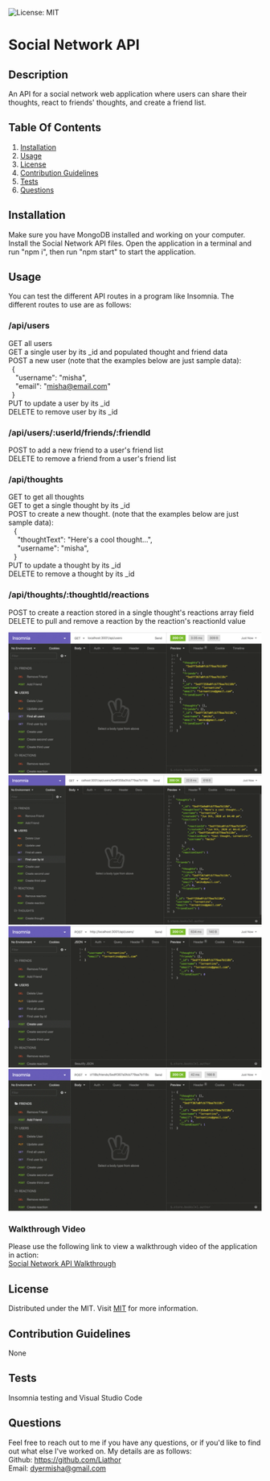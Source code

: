 ![License: MIT](https://img.shields.io/badge/License-MIT-yellow.svg)

# Social Network API

## Description
An API for a social network web application where users can share their thoughts, react to friends' thoughts, and create a friend list. 

## Table Of Contents
1. [Installation](#installation)
2. [Usage](#usage)
3. [License](#license)
4. [Contribution Guidelines](#contribution)
5. [Tests](#tests)
6. [Questions](#questions)

## Installation
Make sure you have MongoDB installed and working on your computer.  Install the Social Network API files. Open the application in a terminal and run "npm i", then run "npm start" to start the application.

## Usage
You can test the different API routes in a program like Insomnia. The different routes to use are as follows:

### /api/users
  GET all users<br>
  GET a single user by its _id and populated thought and friend data<br>
  POST a new user (note that the examples below are just sample data):<br> 
  &ensp;{<br>
  &ensp;&ensp;"username": "misha",<br>
  &ensp;&ensp;"email": "misha@email.com"<br>
  &ensp;}<br>
  PUT to update a user by its _id<br> 
  DELETE to remove user by its _id

### /api/users/:userId/friends/:friendId
  POST to add a new friend to a user's friend list<br>
  DELETE to remove a friend from a user's friend list<br>

### /api/thoughts
  GET to get all thoughts<br> 
  GET to get a single thought by its _id<br> 
  POST to create a new thought. (note that the examples below are just sample data):<br> 
  &ensp;  {  
  &ensp;&ensp;    "thoughtText": "Here's a cool thought...",  
  &ensp;&ensp;    "username": "misha",  
  &ensp;  }  
  PUT to update a thought by its _id<br> 
  DELETE to remove a thought by its _id<br> 

### /api/thoughts/:thoughtId/reactions
  POST to create a reaction stored in a single thought's reactions array field  
  DELETE to pull and remove a reaction by the reaction's reactionId value

![Users and thoughts](./Assets/18-nosql-homework-demo-01.gif)
![Users and thoughts by id](./Assets/18-nosql-homework-demo-02.gif)
![User Post, Put, Delete](./Assets/18-nosql-homework-demo-03.gif)
![Friends APIs](./Assets/18-nosql-homework-demo-04.gif)

### Walkthrough Video
Please use the following link to view a walkthrough video of the application in action:<br>
[Social Network API Walkthrough](https://drive.google.com/file/d/1VXdFuTNk3TzYaL81l78F9jPxPq7Vycy2/view)

## License
Distributed under the MIT. Visit [MIT](https://opensource.org/licenses/MIT) for more information.

## Contribution Guidelines
None

## Tests
Insomnia testing and Visual Studio Code

## Questions
Feel free to reach out to me if you have any questions, or if you'd like to find out what else I've worked on. My details are as follows:  
  Github: https://github.com/Liathor  
  Email: dyermisha@gmail.com  
